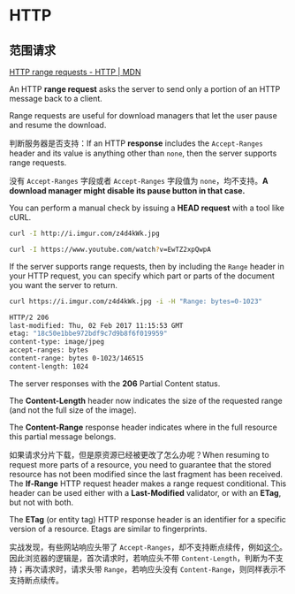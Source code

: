 # HTTP

## 范围请求

[HTTP range requests - HTTP | MDN](https://developer.mozilla.org/en-US/docs/Web/HTTP/Range_requests)

An HTTP **range request** asks the server to send only a portion of an HTTP message back to a client.

Range requests are useful for download managers that let the user pause and resume the download.

判断服务器是否支持：If an HTTP **response** includes the `Accept-Ranges` header and its value is anything other than `none`, then the server supports range requests.

没有 `Accept-Ranges` 字段或者 `Accept-Ranges` 字段值为 `none`，均不支持。**A download manager might disable its pause button in that case.**

You can perform a manual check by issuing a **HEAD request** with a tool like cURL.

```bash
curl -I http://i.imgur.com/z4d4kWk.jpg

curl -I https://www.youtube.com/watch?v=EwTZ2xpQwpA
```

If the server supports range requests, then by including the `Range` header in your HTTP request, you can specify which part or parts of the document you want the server to return.

```bash
curl https://i.imgur.com/z4d4kWk.jpg -i -H "Range: bytes=0-1023"

HTTP/2 206
last-modified: Thu, 02 Feb 2017 11:15:53 GMT
etag: "18c50e1bbe972bdf9c7d9b8f6f019959"
content-type: image/jpeg
accept-ranges: bytes
content-range: bytes 0-1023/146515
content-length: 1024
```

The server responses with the **206** Partial Content status.

The **Content-Length** header now indicates the size of the requested range (and not the full size of the image).

The **Content-Range** response header indicates where in the full resource this partial message belongs.

如果请求分片下载，但是原资源已经被更改了怎么办呢？When resuming to request more parts of a resource, you need to guarantee that the stored resource has not been modified since the last fragment has been received. The **If-Range** HTTP request header makes a range request conditional. This header can be used either with a **Last-Modified** validator, or with an **ETag**, but not with both.

The **ETag** (or entity tag) HTTP response header is an identifier for a specific version of a resource. Etags are similar to fingerprints.

实战发现，有些网站响应头带了 `Accept-Ranges`，却不支持断点续传，例如[这个](https://www.bookben.net/)。因此浏览器的逻辑是，首次请求时，若响应头不带 `Content-Length`，判断为不支持；再次请求时，请求头带 `Range`，若响应头没有 `Content-Range`，则同样表示不支持断点续传。